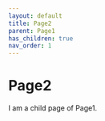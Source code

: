 ```yaml
---
layout: default
title: Page2
parent: Page1
has_children: true
nav_order: 1
---
```


# Page2

I am a child page of Page1.
